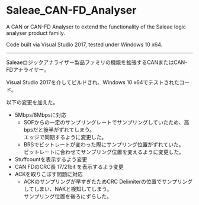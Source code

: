 # Saleae_CAN-FD_Analyser
A CAN or CAN-FD Analyser to extend the functionality of the Saleae logic analyser product family.

Code built via Visual Studio 2017, tested under Windows 10 x64.

---

Saleaeロジックアナライザー製品ファミリの機能を拡張するCANまたはCAN-FDアナライザー。

Visual Studio 2017を介してビルドされ、Windows 10 x64でテストされたコード。

以下の変更を加えた。

- 5Mbps/8Mbpsに対応
    - SOFからの一定のサンプリングレートでサンプリングしていたため、高bpsだと後半がずれてしまう。  
エッジで同期するように変更した。  
    - BRSでビットレートが変わった際にサンプリング位置がずれていた。  
ビットレートに合わせてサンプリング位置を変えるように変更した。
- Stuffcountを表示するよう変更
- CAN FDのCRC長 17/21bit を表示するよう変更
- ACKを取りこぼす問題に対応
    - ACKのサンプリングが早すぎたためCRC Delimiterの位置でサンプリングしてしまい、NAKと検知してしまう。  
    サンプリング位置を後ろにずらした。
